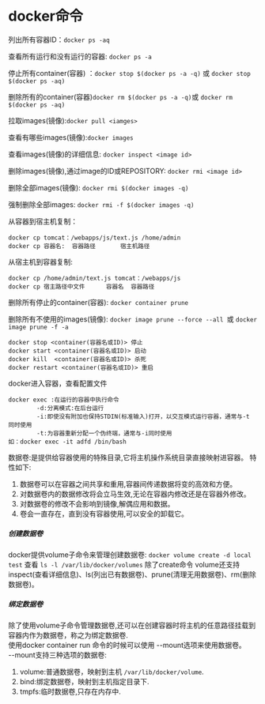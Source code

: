 # docker命令

列出所有容器ID：`docker ps -aq` 

查看所有运行和没有运行的容器: `docker ps -a`  

停止所有container(容器) ：`docker stop $(docker ps -a -q)` 或 `docker stop $(docker ps -aq)`

删除所有的container(容器)`docker rm $(docker ps -a -q)`或 `docker rm $(docker ps -aq)`

拉取images(镜像):`docker pull <iamges>`

查看有哪些images(镜像):`docker images`

查看images(镜像)的详细信息: `docker inspect <image id>` 

删除images(镜像),通过image的ID或REPOSITORY: `docker rmi <image id>`

删除全部images(镜像): `docker rmi $(docker images -q)` 

强制删除全部images: `docker rmi -f $(docker images -q)`

从容器到宿主机复制：

```
docker cp tomcat：/webapps/js/text.js /home/admin
docker cp 容器名:  容器路径       宿主机路径  
```

从宿主机到容器复制:

```
docker cp /home/admin/text.js tomcat：/webapps/js
docker cp 宿主路径中文件      容器名  容器路径   
```

删除所有停止的container(容器):  `docker container prune `

删除所有不使用的images(镜像): `docker image prune --force --all `或 `docker image prune -f -a `

```
docker stop <container(容器名或ID)> 停止
docker start <container(容器名或ID)> 启动
docker kill  <container(容器名或ID)> 杀死
docker restart <container(容器名或ID)> 重启
```

docker进入容器，查看配置文件

 ```
docker exec :在运行的容器中执行命令
         -d:分离模式:在后台运行
         -i:即使没有附加也保持STDIN(标准输入)打开，以交互模式运行容器，通常与-t 同时使用
         -t:为容器重新分配一个伪终端，通常与-i同时使用
如：docker exec -it adfd /bin/bash
 ```

数据卷:是提供给容器使用的特殊目录,它将主机操作系统目录直接映射进容器。
特性如下:  
 1. 数据卷可以在容器之间共享和重用,容器间传递数据将变的高效和方便。
 2. 对数据卷内的数据修改将会立马生效,无论在容器内修改还是在容器外修改。
 3. 对数据卷的修改不会影响到镜像,解偶应用和数据。
 4. 卷会一直存在，直到没有容器使用,可以安全的卸载它。

##### 创建数据卷
docker提供volume子命令来管理创建数据卷: ``docker volume create -d local  test`` 查看 ``ls -l /var/lib/docker/volumes``
除了create命令 volume还支持inspect(查看详细信息)、ls(列出已有数据卷)、prune(清理无用数据卷)、rm(删除数据卷)。
##### 绑定数据卷
除了使用volume子命令管理数据卷,还可以在创建容器时将主机的任意路径挂载到容器内作为数据卷，称之为绑定数据卷.  
使用docker container run 命令的时候可以使用 --mount选项来使用数据卷。  
--mount支持三种选项的数据卷:
1. volume:普通数据卷，映射到主机 ``/var/lib/docker/volume``.
2. bind:绑定数据卷，映射到主机指定目录下.
3. tmpfs:临时数据卷,只存在内存中.

